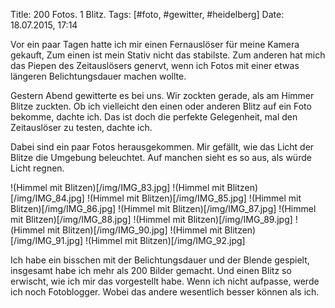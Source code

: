 Title: 200 Fotos. 1 Blitz.
Tags: [#foto, #gewitter, #heidelberg]
Date: 18.07.2015, 17:14

Vor ein paar Tagen hatte ich mir einen Fernauslöser für meine Kamera gekauft, Zum einen ist mein Stativ nicht das stabilste. Zum anderen hat mich das Piepen des Zeitauslösers genervt, wenn ich Fotos mit einer etwas längeren Belichtungsdauer machen wollte.

Gestern Abend gewitterte es bei uns. Wir zockten gerade, als am Himmer Blitze zuckten. Ob ich vielleicht den einen oder anderen Blitz auf ein Foto bekomme, dachte ich. Das ist doch die perfekte Gelegenheit, mal den Zeitauslöser zu testen, dachte ich.

Dabei sind ein paar Fotos herausgekommen. Mir gefällt, wie das Licht der Blitze die Umgebung beleuchtet. Auf manchen sieht es so aus, als würde Licht regnen.

!(Himmel mit Blitzen)[/img/IMG_83.jpg]
!(Himmel mit Blitzen)[/img/IMG_84.jpg]
!(Himmel mit Blitzen)[/img/IMG_85.jpg]
!(Himmel mit Blitzen)[/img/IMG_86.jpg]
!(Himmel mit Blitzen)[/img/IMG_87.jpg]
!(Himmel mit Blitzen)[/img/IMG_88.jpg]
!(Himmel mit Blitzen)[/img/IMG_89.jpg]
!(Himmel mit Blitzen)[/img/IMG_90.jpg]
!(Himmel mit Blitzen)[/img/IMG_91.jpg]
!(Himmel mit Blitzen)[/img/IMG_92.jpg]

Ich habe ein bisschen mit der Belichtungsdauer und der Blende gespielt, insgesamt habe ich mehr als 200 Bilder gemacht. Und einen Blitz so erwischt, wie ich mir das vorgestellt habe. Wenn ich nicht aufpasse, werde ich noch Fotoblogger. Wobei das andere wesentlich besser können als ich.